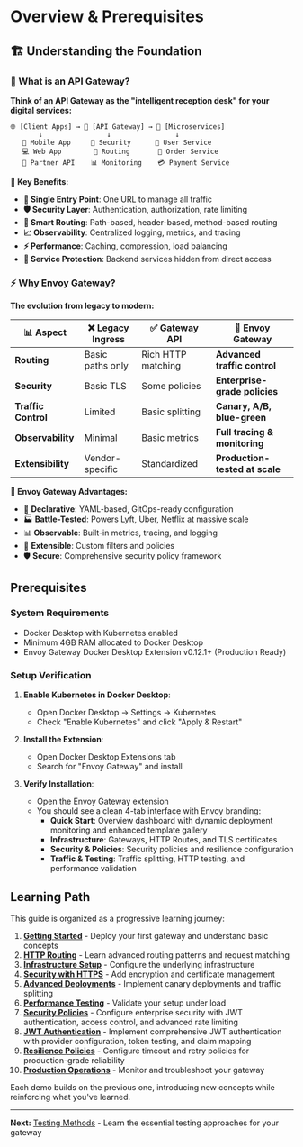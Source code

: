 # Overview & Prerequisites

## 🏗️ Understanding the Foundation

### 🚪 What is an API Gateway?

**Think of an API Gateway as the "intelligent reception desk" for your digital services:**

```
🌐 [Client Apps] → 🏢 [API Gateway] → 🔧 [Microservices]
       ↓                ↓                ↓
   📱 Mobile App     🔐 Security      👤 User Service
   💻 Web App        🚦 Routing       🛒 Order Service
   🔌 Partner API    📊 Monitoring    💳 Payment Service
```

**🎯 Key Benefits:**
- **🎯 Single Entry Point**: One URL to manage all traffic
- **🛡️ Security Layer**: Authentication, authorization, rate limiting
- **🔀 Smart Routing**: Path-based, header-based, method-based routing
- **📈 Observability**: Centralized logging, metrics, and tracing
- **⚡ Performance**: Caching, compression, load balancing
- **🔧 Service Protection**: Backend services hidden from direct access

### ⚡ Why Envoy Gateway?

**The evolution from legacy to modern:**

| 📊 Aspect | ❌ Legacy Ingress | ✅ Gateway API | 🚀 Envoy Gateway |
|-----------|------------------|----------------|------------------|
| **Routing** | Basic paths only | Rich HTTP matching | **Advanced traffic control** |
| **Security** | Basic TLS | Some policies | **Enterprise-grade policies** |
| **Traffic Control** | Limited | Basic splitting | **Canary, A/B, blue-green** |
| **Observability** | Minimal | Basic metrics | **Full tracing & monitoring** |
| **Extensibility** | Vendor-specific | Standardized | **Production-tested at scale** |

**🎯 Envoy Gateway Advantages:**
- 🎨 **Declarative**: YAML-based, GitOps-ready configuration
- 🏭 **Battle-Tested**: Powers Lyft, Uber, Netflix at massive scale
- 📊 **Observable**: Built-in metrics, tracing, and logging
- 🔌 **Extensible**: Custom filters and policies
- 🛡️ **Secure**: Comprehensive security policy framework

## Prerequisites

### System Requirements

* Docker Desktop with Kubernetes enabled
* Minimum 4GB RAM allocated to Docker Desktop
* Envoy Gateway Docker Desktop Extension v0.12.1+ (Production Ready)

### Setup Verification

1. **Enable Kubernetes in Docker Desktop**:
   * Open Docker Desktop → Settings → Kubernetes
   * Check "Enable Kubernetes" and click "Apply & Restart"

2. **Install the Extension**:
   * Open Docker Desktop Extensions tab
   * Search for "Envoy Gateway" and install

3. **Verify Installation**:
   * Open the Envoy Gateway extension
   * You should see a clean 4-tab interface with Envoy branding:
     - **Quick Start**: Overview dashboard with dynamic deployment monitoring and enhanced template gallery
     - **Infrastructure**: Gateways, HTTP Routes, and TLS certificates
     - **Security & Policies**: Security policies and resilience configuration
     - **Traffic & Testing**: Traffic splitting, HTTP testing, and performance validation

## Learning Path

This guide is organized as a progressive learning journey:

1. **[Getting Started](./02-demo-01-first-gateway.md)** - Deploy your first gateway and understand basic concepts
2. **[HTTP Routing](./03-demo-02-advanced-routing.md)** - Learn advanced routing patterns and request matching
3. **[Infrastructure Setup](./04-demo-03-infrastructure.md)** - Configure the underlying infrastructure
4. **[Security with HTTPS](./05-demo-04-tls-security.md)** - Add encryption and certificate management
5. **[Advanced Deployments](./06-demo-05-traffic-splitting.md)** - Implement canary deployments and traffic splitting
6. **[Performance Testing](./07-demo-06-performance.md)** - Validate your setup under load
7. **[Security Policies](./08-demo-07-security-policies.md)** - Configure enterprise security with JWT authentication, access control, and advanced rate limiting
8. **[JWT Authentication](./09-demo-08-jwt-auth.md)** - Implement comprehensive JWT authentication with provider configuration, token testing, and claim mapping
9. **[Resilience Policies](./10-demo-09-resilience.md)** - Configure timeout and retry policies for production-grade reliability
10. **[Production Operations](./11-demo-10-operations.md)** - Monitor and troubleshoot your gateway

Each demo builds on the previous one, introducing new concepts while reinforcing what you've learned.

---

**Next:** [Testing Methods](./01-testing-methods.md) - Learn the essential testing approaches for your gateway